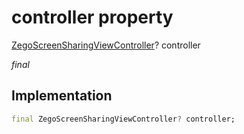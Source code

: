 


# controller property







[ZegoScreenSharingViewController](../../zego_uikit_prebuilt_live_audio_room/ZegoScreenSharingViewController-class.md)? controller
  
_<span class="feature">final</span>_






## Implementation

```dart
final ZegoScreenSharingViewController? controller;
```







